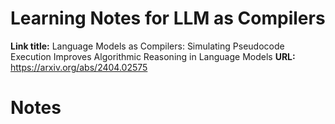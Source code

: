 # Learning Notes for LLM as Compilers
**Link title:** Language Models as Compilers: Simulating Pseudocode Execution Improves Algorithmic Reasoning in Language Models
**URL:** https://arxiv.org/abs/2404.02575

# Notes
